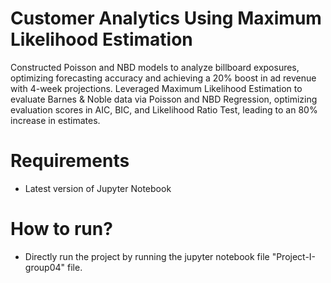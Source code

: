 # Customer Analytics Using Maximum Likelihood Estimation
Constructed Poisson and NBD models to analyze billboard exposures, optimizing forecasting accuracy and achieving a 20% boost in ad revenue with 4-week projections. Leveraged Maximum Likelihood Estimation to evaluate Barnes & Noble data via Poisson and NBD Regression, optimizing evaluation scores in AIC, BIC, and Likelihood Ratio Test, leading to an 80% increase in estimates.

# Requirements
- Latest version of Jupyter Notebook

# How to run?
- Directly run the project by running the jupyter notebook file "Project-I-group04" file.


